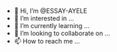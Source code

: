 - 👋 Hi, I’m @ESSAY-AYELE
- 👀 I’m interested in ...
- 🌱 I’m currently learning ...
- 💞️ I’m looking to collaborate on ...
- 📫 How to reach me ...

<!---
ESSAY-AYELE/ESSAY-AYELE is a ✨ special ✨ repository because its `README.md` (this file) appears on your GitHub profile.
You can click the Preview link to take a look at your changes.
--->
